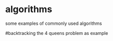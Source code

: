 # algorithms
some examples of commonly used algorithms

#backtracking
the 4 queens problem as example
